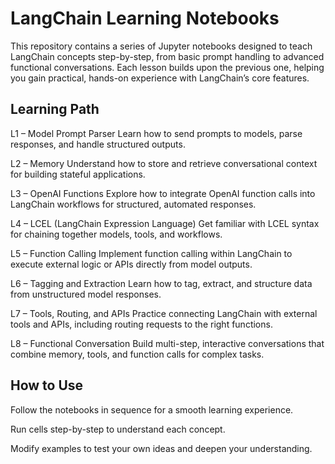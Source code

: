 # LangChain Learning Notebooks
This repository contains a series of Jupyter notebooks designed to teach LangChain concepts step-by-step, from basic prompt handling to advanced functional conversations. Each lesson builds upon the previous one, helping you gain practical, hands-on experience with LangChain’s core features.

## Learning Path

L1 – Model Prompt Parser
Learn how to send prompts to models, parse responses, and handle structured outputs.

L2 – Memory
Understand how to store and retrieve conversational context for building stateful applications.

L3 – OpenAI Functions
Explore how to integrate OpenAI function calls into LangChain workflows for structured, automated responses.

L4 – LCEL (LangChain Expression Language)
Get familiar with LCEL syntax for chaining together models, tools, and workflows.

L5 – Function Calling
Implement function calling within LangChain to execute external logic or APIs directly from model outputs.

L6 – Tagging and Extraction
Learn how to tag, extract, and structure data from unstructured model responses.

L7 – Tools, Routing, and APIs
Practice connecting LangChain with external tools and APIs, including routing requests to the right functions.

L8 – Functional Conversation
Build multi-step, interactive conversations that combine memory, tools, and function calls for complex tasks.

## How to Use
Follow the notebooks in sequence for a smooth learning experience.

Run cells step-by-step to understand each concept.

Modify examples to test your own ideas and deepen your understanding.
